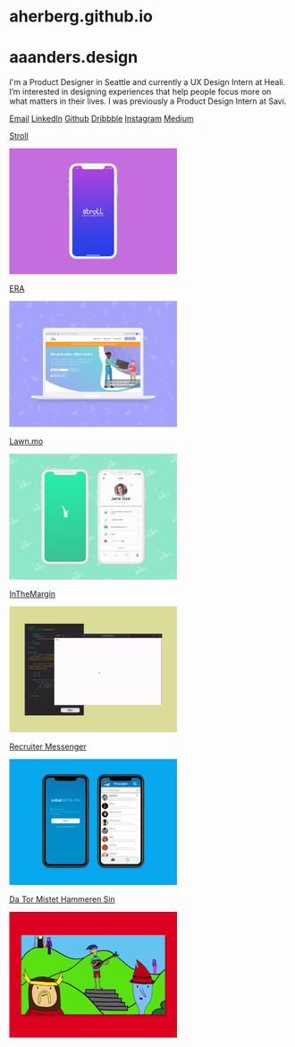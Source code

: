 # aherberg.github.io

# aaanders.design

I'm a Product Designer in Seattle and currently a UX Design Intern at Heali. I’m interested in designing experiences that help people focus more on what matters in their lives. I was previously a Product Design Intern at Savi.

[Email](mailto:eherberg@uw.edu "Email")
[LinkedIn](https://www.linkedin.com/in/eaherberg/ "LinkedIn")
[Github](https://github.com/eaherberg/ "Github")
[Dribbble]("https://dribbble.com/onders "Dribbble")
[Instagram](https://www.instagram.com/olliefromtaiwan/ "Instagram")
[Medium](https://medium.com/@aaanders "Medium")

[Stroll ](https://aherberg.github.io/pages/stroll.html)

<img src="/assets/images/projectHero/stroll_thumb.png" width="300" height="auto">

[ERA ](https://aherberg.github.io/pages/era.html)

<img src="/assets/images/projectHero/era_thumb.png" width="300" height="auto">

[Lawn.mo ](https://aherberg.github.io/pages/lawnmo.html)

<img src="/assets/images/projectHero/lmo_thumb.png" width="300" height="auto">

[InTheMargin ](https://aherberg.github.io/pages/poem.html)

<img src="/assets/images/projectHero/codePoem_thumb.gif" width="300" height="auto">

[Recruiter Messenger ](https://aherberg.github.io/pages/recruiter.html)

<img src="/assets/images/projectHero/li_thumb.png" width="300" height="auto">

[Da Tor Mistet Hammeren Sin ](https://aherberg.github.io/pages/thor.html)

<img src="/assets/images/projectHero/torThumb.gif" width="300" height="auto">




